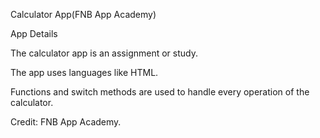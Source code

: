 Calculator App(FNB App Academy)

App Details

The calculator app is an assignment or study.

The app uses languages like HTML.

Functions and switch methods are used to handle every operation of the calculator.

Credit: FNB App Academy.
